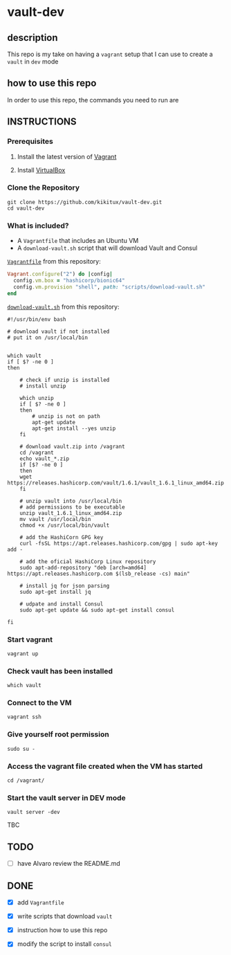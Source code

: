 # vault-dev

## description

This repo is my take on having a `vagrant` setup that I can use to create a `vault` in `dev` mode

## how to use this repo

In order to use this repo, the commands you need to run are

## INSTRUCTIONS

### Prerequisites

1. Install the latest version of [Vagrant](https://www.vagrantup.com/docs/installation)

2. Install [VirtualBox](https://www.virtualbox.org/)

### Clone the Repository

```shell
git clone https://github.com/kikitux/vault-dev.git
cd vault-dev
```

### What is included?

- A `Vagrantfile` that includes an Ubuntu VM
- A `download-vault.sh` script that will download Vault and Consul

[`Vagrantfile`](Vagrantfile) from this repository:
```ruby
Vagrant.configure("2") do |config|
  config.vm.box = "hashicorp/bionic64"
  config.vm.provision "shell", path: "scripts/download-vault.sh"
end
```

[`download-vault.sh`](scripts/download-vault.sh) from this repository:
```shell
#!/usr/bin/env bash

# download vault if not installed
# put it on /usr/local/bin


which vault
if [ $? -ne 0 ]
then

    # check if unzip is installed
    # install unzip

    which unzip
    if [ $? -ne 0 ]
    then
        # unzip is not on path
        apt-get update
        apt-get install --yes unzip
    fi  

    # download vault.zip into /vagrant
    cd /vagrant
    echo vault_*.zip
    if [$? -ne 0 ]
    then
    wget https://releases.hashicorp.com/vault/1.6.1/vault_1.6.1_linux_amd64.zip
    fi

    # unzip vault into /usr/local/bin
    # add permissions to be executable
    unzip vault_1.6.1_linux_amd64.zip
    mv vault /usr/local/bin
    chmod +x /usr/local/bin/vault

    # add the HashiCorn GPG key
    curl -fsSL https://apt.releases.hashicorp.com/gpg | sudo apt-key add -

    # add the oficial HashiCorp Linux repository
    sudo apt-add-repository "deb [arch=amd64] https://apt.releases.hashicorp.com $(lsb_release -cs) main"

    # install jq for json parsing
    sudo apt-get install jq

    # udpate and install Consul
    sudo apt-get update && sudo apt-get install consul

fi
```

### Start vagrant
```shell
vagrant up
```

### Check vault has been installed
```shell
which vault
```

### Connect to the VM
```shell
vagrant ssh
```

### Give yourself root permission
```shell
sudo su -
```

### Access the vagrant file created when the VM has started
```shell
cd /vagrant/
```

### Start the vault server in DEV mode
```shell
vault server -dev
```

TBC

## TODO
- [ ] have Alvaro review the README.md
 

## DONE
- [x] add `Vagrantfile`
- [x] write scripts that download `vault`
- [x] instruction how to use this repo
- [x] modify the script to install `consul`

